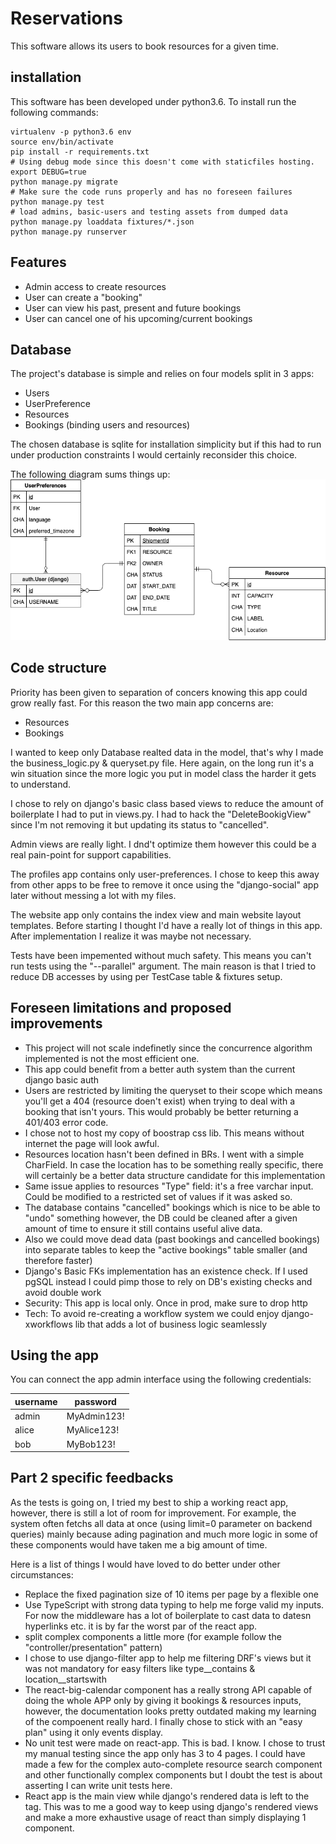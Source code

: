 # Reservations
This software allows its users to book resources for a given time.

## installation
This software has been developed under python3.6. To install run the 
following commands:

```shell
virtualenv -p python3.6 env
source env/bin/activate
pip install -r requirements.txt
# Using debug mode since this doesn't come with staticfiles hosting.
export DEBUG=true 
python manage.py migrate
# Make sure the code runs properly and has no foreseen failures
python manage.py test
# load admins, basic-users and testing assets from dumped data
python manage.py loaddata fixtures/*.json
python manage.py runserver
```

## Features
- Admin access to create resources
- User can create a "booking"
- User can view his past, present and future bookings 
- User can cancel one of his upcoming/current bookings

## Database
The project's database is simple and relies on four models split in 3 apps:

- Users
- UserPreference
- Resources
- Bookings (binding users and resources)

The chosen database is sqlite for installation simplicity but if this had to
run under production constraints I would certainly reconsider this choice.

The following diagram sums things up:
![database-diagram](docs/database-modeling.png)

## Code structure
Priority has been given to separation of concers knowing this app could 
grow really fast. For this reason the two main app concerns are:
- Resources
- Bookings

I wanted to keep only Database realted data in the model, that's why I made 
the business_logic.py & queryset.py file. Here again, on the long run it's a 
win situation since the more logic you put in model class the harder it gets 
to understand.

I chose to rely on django's basic class based views to reduce the amount of 
boilerplate I had to put in views.py. I had to hack the "DeleteBookigView" 
since I'm not removing it but updating its status to "cancelled".

Admin views are really light. I dnd't optimize them however this could be a 
real pain-point for support capabilities.

The profiles app contains only user-preferences. I chose to keep this away from
other apps to be free to remove it once using the "django-social" app later 
without messing a lot with my files.

The website app only contains the index view and main website layout 
templates. Before starting I thought I'd have a really lot of things in this 
app. After implementation I realize it was maybe not necessary.

Tests have been impemented without much safety. This means you can't run 
tests using the "--parallel" argument. The main reason is that I tried to 
reduce DB accesses by using per TestCase table & fixtures setup.

## Foreseen limitations and proposed improvements

- This project will not scale indefinetly since the concurrence algorithm 
implemented is not the most efficient one.
- This app could benefit from a better auth system than the current django 
basic auth
- Users are restricted by limiting the queryset to their scope which means 
you'll get a 404 (resource doen't exist) when trying to deal with a booking 
that isn't yours. This would probably be better returning a 401/403 error code.
- I chose not to host my copy of boostrap css lib. This means without 
internet the page will look awful.
- Resources location hasn't been defined in BRs. I went with a simple 
CharField. In case the location has to be something really specific, there 
will certainly be a better data structure candidate for this implementation
- Same issue applies to resources "Type" field: it's a free varchar input. 
Could be modified to a restricted set of values if it was asked so.
- The database contains "cancelled" bookings which is nice to be able to 
"undo" something however, the DB could be cleaned after a given amount of 
time to ensure it still contains useful alive data.
- Also we could move dead data (past bookings and cancelled bookings) into 
separate tables to keep the "active bookings" table smaller (and therefore 
faster)
- Django's Basic FKs implementation has an existence check. If I used pgSQL 
instead I could pimp those to rely on DB's existing checks and 
avoid double work
- Security: This app is local only. Once in prod, make sure to drop http
- Tech: To avoid re-creating a workflow system we could enjoy 
django-xworkflows lib that adds a lot of business logic seamlessly


## Using the app
You can connect the app admin interface using the following credentials:

| username | password    |
|----------|-------------|
| admin    | MyAdmin123! |
| alice    | MyAlice123! |
| bob    | MyBob123! |

## Part 2 specific feedbacks

As the tests is going on, I tried my best to ship a working react app, 
however, there is still a lot of room for improvement. For example, the 
system often fetchs all data at once (using limit=0 parameter on backend 
queries) mainly because ading pagination and much more logic in some of these
 components would have taken me a big amount of time.

Here is a list of things I would have loved to do better under other 
circumstances:

- Replace the fixed pagination size of 10 items per page by a flexible one
- Use TypeScript with strong data typing to help me forge valid my inputs. For 
now the middleware has a lot of boilerplate to cast data to datesn 
hyperlinks etc. it is by far the worst par of the react app.
- split complex components a little more (for example follow the 
"controller/presentation" pattern)
- I chose to use django-filter app to help me filtering DRF's views but it 
was not mandatory for easy filters like type__contains & location__startswith
- The react-big-calendar component has a really strong API capable of doing 
the whole APP only by giving it bookings & resources inputs, however, the 
documentation looks pretty outdated making my learning of the compoenent 
really hard. I finally chose to stick with an "easy plan" using it only events 
display.
- No unit test were made on react-app. This is bad. I know. I chose to trust 
my manual testing since the app only has 3 to 4 pages. I could have made a few for 
the complex auto-complete resource search component and other functionally 
complex components but I doubt the test is about asserting I can write unit 
tests here.
- React app is the main view while django's rendered data is left to the 
<noscript> tag. This was to me a good way to keep using django's rendered 
views and make a more exhaustive usage of react than simply displaying 1 
component.
